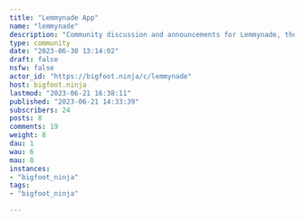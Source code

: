 ```yaml
---
title: "Lemmynade App" 
name: "lemmynade"
description: "Community discussion and announcements for Lemmynade, the iOS and Android client reader for lemmy, the distributed link aggregator in the fediverseGitHub: https://github.com/zachatrocity/lemmynadeF-Droid: tbdAltStore: tbd"
type: community
date: "2023-06-30 13:14:02"
draft: false
nsfw: false
actor_id: "https://bigfoot.ninja/c/lemmynade"
host: bigfoot.ninja
lastmod: "2023-06-21 16:38:11"
published: "2023-06-21 14:33:39"
subscribers: 24
posts: 8
comments: 19
weight: 8
dau: 1
wau: 6
mau: 8
instances:
- "bigfoot_ninja"
tags: 
- "bigfoot_ninja"

---
```

